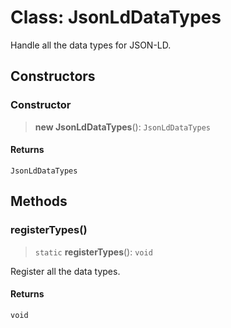 # Class: JsonLdDataTypes

Handle all the data types for JSON-LD.

## Constructors

### Constructor

> **new JsonLdDataTypes**(): `JsonLdDataTypes`

#### Returns

`JsonLdDataTypes`

## Methods

### registerTypes()

> `static` **registerTypes**(): `void`

Register all the data types.

#### Returns

`void`
